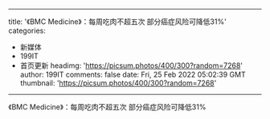 
---
title: '《BMC Medicine》：每周吃肉不超五次 部分癌症风险可降低31%'
categories: 
 - 新媒体
 - 199IT
 - 首页更新
headimg: 'https://picsum.photos/400/300?random=7268'
author: 199IT
comments: false
date: Fri, 25 Feb 2022 05:02:39 GMT
thumbnail: 'https://picsum.photos/400/300?random=7268'
---

<div>   
《BMC Medicine》：每周吃肉不超五次 部分癌症风险可降低31%  
</div>
            